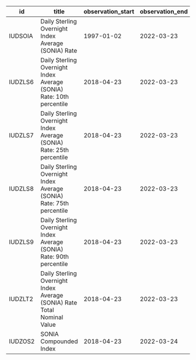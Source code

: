 | id      | title                                                                   | observation_start   | observation_end   |
|---------|-------------------------------------------------------------------------|---------------------|-------------------|
| IUDSOIA | Daily Sterling Overnight Index Average (SONIA) Rate                     | 1997-01-02          | 2022-03-23        |
| IUDZLS6 | Daily Sterling Overnight Index Average (SONIA) Rate: 10th percentile    | 2018-04-23          | 2022-03-23        |
| IUDZLS7 | Daily Sterling Overnight Index Average (SONIA) Rate: 25th percentile    | 2018-04-23          | 2022-03-23        |
| IUDZLS8 | Daily Sterling Overnight Index Average (SONIA) Rate: 75th percentile    | 2018-04-23          | 2022-03-23        |
| IUDZLS9 | Daily Sterling Overnight Index Average (SONIA) Rate: 90th percentile    | 2018-04-23          | 2022-03-23        |
| IUDZLT2 | Daily Sterling Overnight Index Average (SONIA) Rate Total Nominal Value | 2018-04-23          | 2022-03-23        |
| IUDZOS2 | SONIA Compounded Index                                                  | 2018-04-23          | 2022-03-24        |